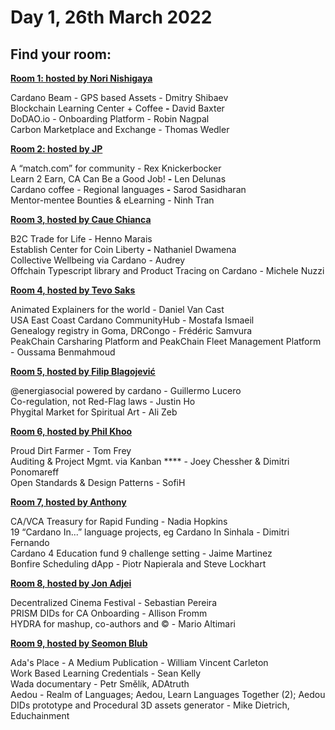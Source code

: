 # Day 1, 26th March 2022

## Find your room:

****[**Room 1: hosted by Nori Nishigaya**](https://quality-assurance-dao.gitbook.io/qadao-transcription-service/ideafest-fund-8/day-1-26th-march-2022/room-1-hosted-by-nori-nishigaya)****

Cardano Beam - GPS based Assets - Dmitry Shibaev  \
Blockchain Learning Center + Coffee **-** David Baxter\
DoDAO.io - Onboarding Platform - Robin Nagpal\
Carbon Marketplace and Exchange - Thomas Wedler

****[**Room 2: hosted by JP**](https://quality-assurance-dao.gitbook.io/qadao-transcription-service/ideafest-fund-8/day-1-26th-march-2022/room-2-hosted-by-jp)****

A “match.com” for community - Rex Knickerbocker\
Learn 2 Earn, CA Can Be a Good Job!  **-** Len Delunas\
Cardano coffee - Regional languages **-** Sarod Sasidharan\
Mentor-mentee Bounties & eLearning - Ninh Tran

****[**Room 3, hosted by Caue Chianca**](https://quality-assurance-dao.gitbook.io/qadao-transcription-service/ideafest-fund-8/day-1-26th-march-2022/room-3-hosted-by-caue-chianca)****

B2C Trade for Life - Henno Marais\
Establish Center for Coin Liberty **-** Nathaniel Dwamena\
Collective Wellbeing via Cardano - Audrey \
Offchain Typescript library and Product Tracing on Cardano - Michele Nuzzi

****[**Room 4, hosted by Tevo Saks**](https://quality-assurance-dao.gitbook.io/qadao-transcription-service/ideafest-fund-8/day-1-26th-march-2022/room-4-hosted-by-tevo-saks)****

Animated Explainers for the world - Daniel Van Cast\
USA East Coast Cardano CommunityHub - Mostafa Ismaeil\
Genealogy registry in Goma, DRCongo - Frédéric Samvura\
PeakChain Carsharing Platform and PeakChain Fleet Management Platform - Oussama Benmahmoud

****[**Room 5, hosted by Filip Blagojević**](https://quality-assurance-dao.gitbook.io/qadao-transcription-service/ideafest-fund-8/day-1-26th-march-2022/room-5-hosted-by-filip-blagojevic)****

@energiasocial powered by cardano - Guillermo Lucero\
Co-regulation, not Red-Flag laws - Justin Ho\
Phygital Market for Spiritual Art - Ali Zeb

****[**Room 6, hosted by Phil Khoo**](https://quality-assurance-dao.gitbook.io/qadao-transcription-service/ideafest-fund-8/day-1-26th-march-2022/room-6-hosted-by-phil-khoo)****

Proud Dirt Farmer - Tom Frey\
Auditing & Project Mgmt. via Kanban **** - Joey Chessher & Dimitri Ponomareff\
Open Standards & Design Patterns - SofiH

****[**Room 7, hosted by Anthony**](https://quality-assurance-dao.gitbook.io/qadao-transcription-service/ideafest-fund-8/day-1-26th-march-2022/room-7-hosted-by-anthony)****

CA/VCA Treasury for Rapid Funding - Nadia Hopkins\
19 “Cardano In...” language projects, eg  Cardano In Sinhala - Dimitri Fernando\
Cardano 4 Education fund 9 challenge setting - Jaime Martinez\
Bonfire Scheduling dApp - Piotr Napierala and Steve Lockhart

****[**Room 8, hosted by Jon Adjei**](https://quality-assurance-dao.gitbook.io/qadao-transcription-service/ideafest-fund-8/day-1-26th-march-2022/room-8-hosted-by-jon-adjei)****

Decentralized Cinema Festival - Sebastian Pereira\
PRISM DIDs for CA Onboarding  - Allison Fromm\
HYDRA for mashup, co-authors and © - Mario Altimari

****[**Room 9, hosted by Seomon Blub**](https://quality-assurance-dao.gitbook.io/qadao-transcription-service/ideafest-fund-8/day-1-26th-march-2022/room-9-hosted-by-seomon-blub)****

Ada's Place - A Medium Publication - William Vincent Carleton\
Work Based Learning Credentials - Sean Kelly\
Wada documentary - Petr Smělík, ADAtruth\
Aedou - Realm of Languages; Aedou, Learn Languages Together (2); Aedou DIDs prototype and Procedural 3D assets generator - Mike Dietrich, Educhainment

